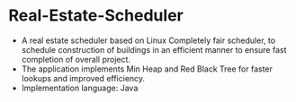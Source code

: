 # Real-Estate-Scheduler

* A real estate scheduler based on Linux Completely fair scheduler, to schedule construction of buildings in an efficient manner to ensure fast completion of overall project. 
* The application implements Min Heap and Red Black Tree for faster lookups and improved efficiency.
* Implementation language: Java
